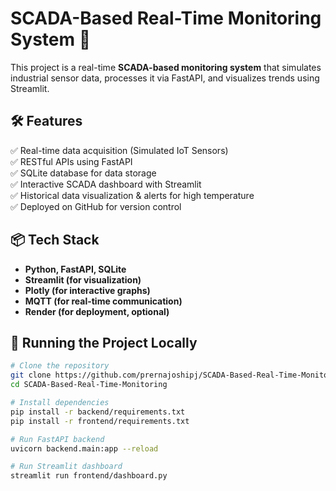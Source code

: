 # SCADA-Based Real-Time Monitoring System 🚀

This project is a real-time **SCADA-based monitoring system** that simulates industrial sensor data, processes it via FastAPI, and visualizes trends using Streamlit.

## 🛠️ Features
✅ Real-time data acquisition (Simulated IoT Sensors)  
✅ RESTful APIs using FastAPI  
✅ SQLite database for data storage  
✅ Interactive SCADA dashboard with Streamlit  
✅ Historical data visualization & alerts for high temperature  
✅ Deployed on GitHub for version control  

## 📦 Tech Stack
- **Python, FastAPI, SQLite**
- **Streamlit (for visualization)**
- **Plotly (for interactive graphs)**
- **MQTT (for real-time communication)**
- **Render (for deployment, optional)**

## 🚀 Running the Project Locally
```sh
# Clone the repository
git clone https://github.com/prernajoshipj/SCADA-Based-Real-Time-Monitoring.git
cd SCADA-Based-Real-Time-Monitoring

# Install dependencies
pip install -r backend/requirements.txt
pip install -r frontend/requirements.txt

# Run FastAPI backend
uvicorn backend.main:app --reload

# Run Streamlit dashboard
streamlit run frontend/dashboard.py

